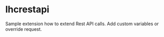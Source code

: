 # lhcrestapi
Sample extension how to extend Rest API calls. Add custom variables or override request.
